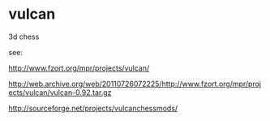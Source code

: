 vulcan
======

3d chess

see:

http://www.fzort.org/mpr/projects/vulcan/

http://web.archive.org/web/20110726072225/http://www.fzort.org/mpr/projects/vulcan/vulcan-0.92.tar.gz

http://sourceforge.net/projects/vulcanchessmods/

